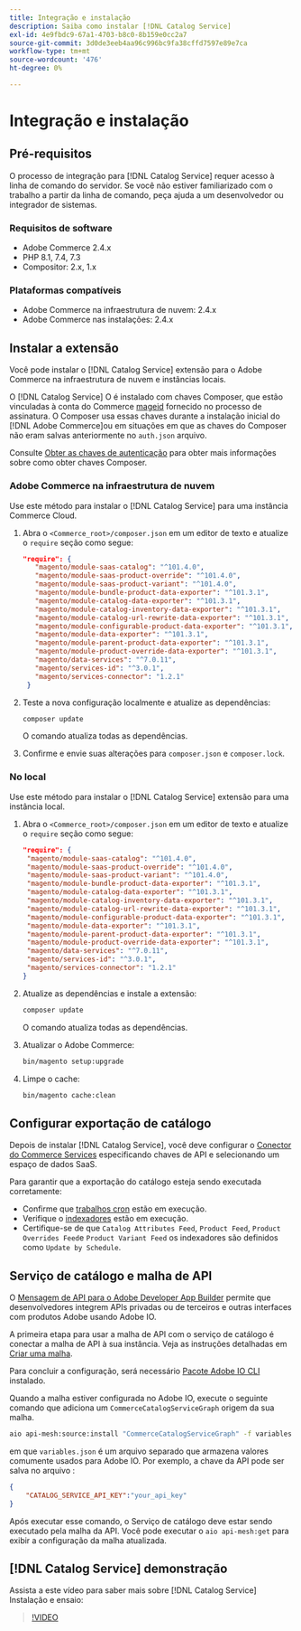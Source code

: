 ```yaml
---
title: Integração e instalação
description: Saiba como instalar [!DNL Catalog Service]
exl-id: 4e9fbdc9-67a1-4703-b8c0-8b159e0cc2a7
source-git-commit: 3d0de3eeb4aa96c996bc9fa38cffd7597e89e7ca
workflow-type: tm+mt
source-wordcount: '476'
ht-degree: 0%

---
```


# Integração e instalação

## Pré-requisitos

O processo de integração para [!DNL Catalog Service] requer acesso à linha de comando do servidor. Se você não estiver familiarizado com o trabalho a partir da linha de comando, peça ajuda a um desenvolvedor ou integrador de sistemas.

### Requisitos de software

- Adobe Commerce 2.4.x
- PHP 8.1, 7.4, 7.3
- Compositor: 2.x, 1.x

### Plataformas compatíveis

- Adobe Commerce na infraestrutura de nuvem: 2.4.x
- Adobe Commerce nas instalações: 2.4.x

## Instalar a extensão

Você pode instalar o [!DNL Catalog Service] extensão para o Adobe Commerce na infraestrutura de nuvem e instâncias locais.

O [!DNL Catalog Service] O é instalado com chaves Composer, que estão vinculadas à conta do Commerce [mageid](https://developer.adobe.com/commerce/marketplace/guides/sellers/profile-personal/#field-descriptions) fornecido no processo de assinatura. O Composer usa essas chaves durante a instalação inicial do [!DNL Adobe Commerce]ou em situações em que as chaves do Composer não eram salvas anteriormente no `auth.json` arquivo.

Consulte [Obter as chaves de autenticação](https://experienceleague.adobe.com/docs/commerce-operations/installation-guide/prerequisites/authentication-keys.html) para obter mais informações sobre como obter chaves Composer.

### Adobe Commerce na infraestrutura de nuvem

Use este método para instalar o [!DNL Catalog Service] para uma instância Commerce Cloud.

1. Abra o `<Commerce_root>/composer.json` em um editor de texto e atualize o `require` seção como segue:

   ```json
   "require": {
      "magento/module-saas-catalog": "^101.4.0",
      "magento/module-saas-product-override": "^101.4.0",
      "magento/module-saas-product-variant": "^101.4.0",
      "magento/module-bundle-product-data-exporter": "^101.3.1",
      "magento/module-catalog-data-exporter": "^101.3.1",
      "magento/module-catalog-inventory-data-exporter": "^101.3.1",
      "magento/module-catalog-url-rewrite-data-exporter": "^101.3.1",
      "magento/module-configurable-product-data-exporter": "^101.3.1",
      "magento/module-data-exporter": "^101.3.1",
      "magento/module-parent-product-data-exporter": "^101.3.1",
      "magento/module-product-override-data-exporter": "^101.3.1",
      "magento/data-services": "^7.0.11",
      "magento/services-id": "^3.0.1",
      "magento/services-connector": "1.2.1"
    }
   ```

1. Teste a nova configuração localmente e atualize as dependências:

   ```bash
   composer update
   ```

   O comando atualiza todas as dependências.

1. Confirme e envie suas alterações para `composer.json` e `composer.lock`.

### No local

Use este método para instalar o [!DNL Catalog Service] extensão para uma instância local.

1. Abra o `<Commerce_root>/composer.json` em um editor de texto e atualize o `require` seção como segue:

   ```json
   "require": {
    "magento/module-saas-catalog": "^101.4.0",
    "magento/module-saas-product-override": "^101.4.0",
    "magento/module-saas-product-variant": "^101.4.0",
    "magento/module-bundle-product-data-exporter": "^101.3.1",
    "magento/module-catalog-data-exporter": "^101.3.1",
    "magento/module-catalog-inventory-data-exporter": "^101.3.1",
    "magento/module-catalog-url-rewrite-data-exporter": "^101.3.1",
    "magento/module-configurable-product-data-exporter": "^101.3.1",
    "magento/module-data-exporter": "^101.3.1",
    "magento/module-parent-product-data-exporter": "^101.3.1",
    "magento/module-product-override-data-exporter": "^101.3.1",
    "magento/data-services": "^7.0.11",
    "magento/services-id": "^3.0.1",
    "magento/services-connector": "1.2.1"
   }
   ```

1. Atualize as dependências e instale a extensão:

   ```bash
   composer update
   ```

   O comando atualiza todas as dependências.

1. Atualizar o Adobe Commerce:

   ```bash
   bin/magento setup:upgrade
   ```

1. Limpe o cache:

   ```bash
   bin/magento cache:clean
   ```

## Configurar exportação de catálogo

Depois de instalar [!DNL Catalog Service], você deve configurar o [Conector do Commerce Services](../landing/saas.md) especificando chaves de API e selecionando um espaço de dados SaaS.

Para garantir que a exportação do catálogo esteja sendo executada corretamente:

- Confirme que [trabalhos cron](https://experienceleague.adobe.com/docs/commerce-operations/configuration-guide/cli/configure-cron-jobs.html) estão em execução.
- Verifique o [indexadores](https://experienceleague.adobe.com/docs/commerce-operations/configuration-guide/cli/manage-indexers.html) estão em execução.
- Certifique-se de que `Catalog Attributes Feed`, `Product Feed`, `Product Overrides Feed`e `Product Variant Feed` os indexadores são definidos como `Update by Schedule`.

## Serviço de catálogo e malha de API

O [Mensagem de API para o Adobe Developer App Builder](https://developer.adobe.com/graphql-mesh-gateway/gateway/overview/) permite que desenvolvedores integrem APIs privadas ou de terceiros e outras interfaces com produtos Adobe usando Adobe IO.

A primeira etapa para usar a malha de API com o serviço de catálogo é conectar a malha de API à sua instância. Veja as instruções detalhadas em [Criar uma malha](https://developer.adobe.com/graphql-mesh-gateway/gateway/create-mesh/).

Para concluir a configuração, será necessário [Pacote Adobe IO CLI](https://developer.adobe.com/runtime/docs/guides/tools/cli_install/) instalado.

Quando a malha estiver configurada no Adobe IO, execute o seguinte comando que adiciona um `CommerceCatalogServiceGraph` origem da sua malha.

```bash
aio api-mesh:source:install "CommerceCatalogServiceGraph" -f variables.json
```

em que `variables.json` é um arquivo separado que armazena valores comumente usados para Adobe IO.
Por exemplo, a chave da API pode ser salva no arquivo :

```json
{
    "CATALOG_SERVICE_API_KEY":"your_api_key"
}
```

Após executar esse comando, o Serviço de catálogo deve estar sendo executado pela malha da API. Você pode executar o `aio api-mesh:get` para exibir a configuração da malha atualizada.

## [!DNL Catalog Service] demonstração

Assista a este vídeo para saber mais sobre [!DNL Catalog Service] Instalação e ensaio:

>[!VIDEO](https://video.tv.adobe.com/v/3409390?quality=12&learn=on)
